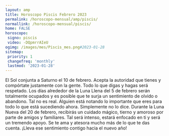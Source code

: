 ```yaml
---
layout: amp
title: Horoscopo Piscis Febrero 2023 
permalink: /horoscopo-mensual/amp/piscis/
normallink: /horoscopo-mensual/piscis/
home: FALSE
horoscopo:
 signo: piscis
 video: -DQpmrrAIeU
ogimg: /images/mes/Piscis_mes.png#2023-01-28
sitemap:
 priority: 1
 changefreq: 'monthly'
 lastmod: '2023-01-28'
---
```



El Sol conjunta a Saturno el 10 de febrero. Acepta la autoridad que tienes y compórtate justamente con la gente. Todo lo que digas y hagas será respetado. Los días alrededor de la Luna Llena del 5 de febrero serán totalmente ocupados y es posible que te surja un sentimiento de olvido o abandono. Tal no es real. Alguien está notando lo importante que eres para todo lo que está sucediendo ahora. Simplemente no lo dice. Durante la Luna Nueva del 20 de febrero, recibirás un cuidado mágico, tierno y amoroso por parte de amigos y familiares. Tal será intenso, estará enfocado en ti y será un tremendo apoyo. Se te ama y atesora mucho más de lo que te das cuenta. ¡Lleva ese sentimiento contigo hacia el nuevo año!